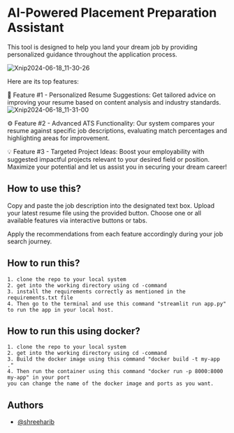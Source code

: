 
# AI-Powered Placement Preparation Assistant

This tool is designed to help you land your dream job by providing personalized guidance throughout the application process.

![Xnip2024-06-18_11-30-26](https://github.com/shreeharib/jobassistantai/assets/107598445/64226f69-2119-4b68-b7f8-372c7366f0f4)

Here are its top features:

📄 Feature #1 - Personalized Resume Suggestions: Get tailored advice on improving your resume based on content analysis and industry standards.
![Xnip2024-06-18_11-31-00](https://github.com/shreeharib/jobassistantai/assets/107598445/db7b5286-ae77-4377-b58e-4217c48821c6)


⚙️ Feature #2 - Advanced ATS Functionality: Our system compares your resume against specific job descriptions, evaluating match percentages and highlighting areas for improvement.

💡 Feature #3 - Targeted Project Ideas: Boost your employability with suggested impactful projects relevant to your desired field or position.
Maximize your potential and let us assist you in securing your dream career!


## How to use this?

Copy and paste the job description into the designated text box.
Upload your latest resume file using the provided button.
Choose one or all available features via interactive buttons or tabs.

Apply the recommendations from each feature accordingly during your job search journey.
## How to run this?

    1. clone the repo to your local system
    2. get into the working directory using cd -command
    3. install the requirements correctly as mentioned in the requirements.txt file
    4. Then go to the terminal and use this command "streamlit run app.py" to run the app in your local host.


## How to run this using docker?

    1. clone the repo to your local system
    2. get into the working directory using cd -command
    3. Build the docker image using this command "docker build -t my-app ."
    4. Then run the container using this command "docker run -p 8000:8000 my-app" in your port 
    you can change the name of the docker image and ports as you want.
## Authors

- [@shreeharib](https://www.github.com/shreeharib)

